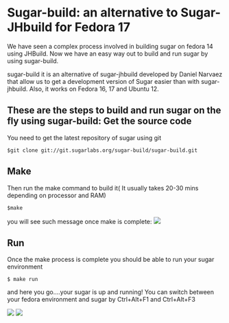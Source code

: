 Sugar-build: an alternative to Sugar-JHbuild for Fedora 17
================

We have seen a complex process involved in building sugar on fedora 14 using JHBuild. Now we have an easy way out to build and run sugar by using sugar-build.

sugar-build it is an alternative of sugar-jhbuild developed by Daniel Narvaez that allow us to get a development version of Sugar easier than with sugar-jhbuild. Also, it works on Fedora 16, 17 and Ubuntu 12.

These are the steps to build and run sugar on the fly using sugar-build:
Get the source code
---------------
You need to get the latest repository of sugar using git

    $git clone git://git.sugarlabs.org/sugar-build/sugar-build.git
    
Make
--------------
Then run the make command to build it( It usually takes 20-30 mins depending on processor and RAM)

    $make
    
you will see such message once make is complete: 
<img src="http://3.bp.blogspot.com/-O5i8KKwbB3w/UAu1omtajQI/AAAAAAAADy4/l4tZ58dBzGQ/s1600/make_complete.png"/>

Run
--------------
Once the make process is complete you should be able to run your sugar environment

    $ make run
    
and here you go....your sugar is up and running!
You can switch between your fedora environment and sugar by Ctrl+Alt+F1 and Ctrl+Alt+F3

<img src="http://1.bp.blogspot.com/-EzYF9FHqP3Y/UAu6P26vsjI/AAAAAAAADzM/UKarBgKQqks/s640/Screenshot+of+_Journal_.png"/>

<img src="http://1.bp.blogspot.com/-L3HrC_g-Mr4/UAu6OtqK75I/AAAAAAAADzE/huI3MW65FwI/s640/Screenshot+of+_Home__2.png"/>
